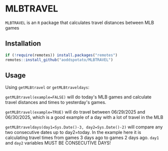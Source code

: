 # MLBTRAVEL

```MLBTRAVEL``` is an `R` package that calculates travel distances between MLB games


## Installation

```r
if (!require(remotes)) install.packages("remotes")
remotes::install_github("aoddspotato/MLBTRAVEL")
```

## Usage

Using ```getMLBtravel``` or ```getMLBtraveldays```:

```getMLBtravel(example=FALSE)``` will do today's MLB games and calculate travel distances and times to yesterday's games.

```getMLBtravel(example=TRUE)``` will do travel between 06/29/2025 and 06/30/2025, which is a good example of a day with a lot of travel in the MLB

```getMLBtraveldays(day1=Sys.Date()-3, day2=Sys.Date()-2)``` will compare any two consecutive dates up to day2=today. In the example here it is calculating travel times from games 3 days ago to games 2 days ago. ```day1``` and ```day2``` variables MUST BE CONSECUTIVE DAYS!


